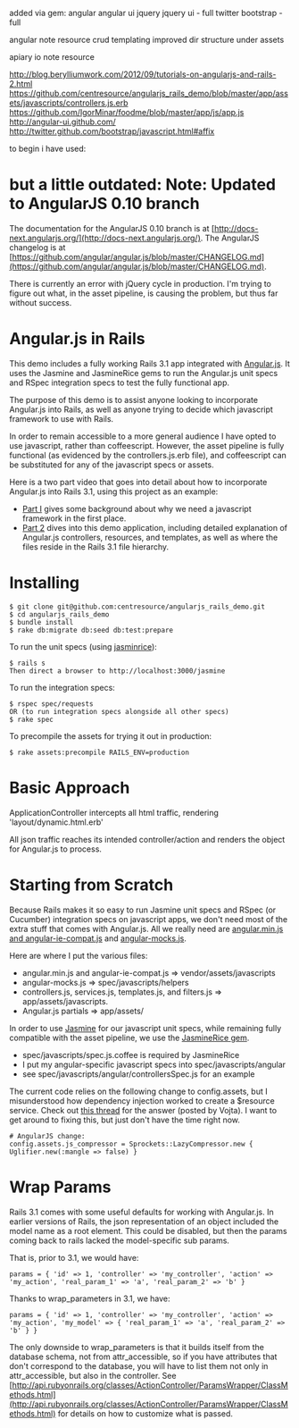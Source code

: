 added via gem:
 angular
 angular ui
 jquery
 jquery ui - full
 twitter bootstrap - full

angular
 note resource crud
 templating
 improved dir structure under assets

apiary io
 note resource

http://blog.berylliumwork.com/2012/09/tutorials-on-angularjs-and-rails-2.html
https://github.com/centresource/angularjs_rails_demo/blob/master/app/assets/javascripts/controllers.js.erb
https://github.com/IgorMinar/foodme/blob/master/app/js/app.js
http://angular-ui.github.com/
http://twitter.github.com/bootstrap/javascript.html#affix


		
to begin i have used:

but a little outdated:
Note: Updated to AngularJS 0.10 branch
===============================

The documentation for the AngularJS 0.10 branch is at [http://docs-next.angularjs.org/](http://docs-next.angularjs.org/). The AngularJS changelog is at [https://github.com/angular/angular.js/blob/master/CHANGELOG.md](https://github.com/angular/angular.js/blob/master/CHANGELOG.md).

There is currently an error with jQuery cycle in production. I'm trying to figure out what, in the asset pipeline, is causing the problem, but thus far without success.

Angular.js in Rails
================

This demo includes a fully working Rails 3.1 app integrated with [Angular.js](http://angularjs.org/). It uses the Jasmine and JasmineRice gems to run the Angular.js unit specs and RSpec integration specs to test the fully functional app.

The purpose of this demo is to assist anyone looking to incorporate Angular.js into Rails, as well as anyone trying to decide which javascript framework to use with Rails. 

In order to remain accessible to a more general audience I have opted to use javascript, rather than coffeescript. However, the asset pipeline is fully functional (as evidenced by the controllers.js.erb file), and coffeescript can be substituted for any of the javascript specs or assets.

Here is a two part video that goes into detail about how to incorporate Angular.js into Rails 3.1, using this project as an example:

* [Part I](http://vimeo.com/30328747) gives some background about why we need a javascript framework in the first place.
* [Part 2](http://vimeo.com/30329977) dives into this demo application, including detailed explanation of Angular.js controllers, resources, and templates, as well as where the files reside in the Rails 3.1 file hierarchy.


Installing
==========

    $ git clone git@github.com:centresource/angularjs_rails_demo.git
    $ cd angularjs_rails_demo
    $ bundle install
    $ rake db:migrate db:seed db:test:prepare

To run the unit specs (using [jasminrice](https://github.com/bradphelan/jasminerice)):

    $ rails s
    Then direct a browser to http://localhost:3000/jasmine

To run the integration specs:

    $ rspec spec/requests
    OR (to run integration specs alongside all other specs)
    $ rake spec

To precompile the assets for trying it out in production:

    $ rake assets:precompile RAILS_ENV=production


Basic Approach
==============

ApplicationController intercepts all html traffic, rendering 'layout/dynamic.html.erb'

All json traffic reaches its intended controller/action and renders the object for Angular.js to process.


Starting from Scratch
=====================

Because Rails makes it so easy to run Jasmine unit specs and RSpec (or Cucumber) integration specs on javascript apps, we don't need most of the extra stuff that comes with Angular.js. All we really need are [angular.min.js and angular-ie-compat.js](https://github.com/angular/angular-seed/tree/master/app/lib/angular) and [angular-mocks.js](https://github.com/angular/angular-seed/tree/master/test/lib/angular).

Here are where I put the various files:

* angular.min.js and angular-ie-compat.js => vendor/assets/javascripts
* angular-mocks.js => spec/javascripts/helpers
* controllers.js, services.js, templates.js, and filters.js => app/assets/javascripts.
* Angular.js partials => app/assets/

In order to use [Jasmine](https://github.com/pivotal/jasmine) for our javascript unit specs, while remaining fully compatible with the asset pipeline, we use the [JasmineRice gem](https://github.com/bradphelan/jasminerice).

* spec/javascripts/spec.js.coffee is required by JasmineRice
* I put my angular-specific javascript specs into spec/javascripts/angular
* see spec/javascripts/angular/controllersSpec.js for an example


The current code relies on the following change to config.assets, but I misunderstood how dependency injection worked to create a $resource service. Check out [this thread](http://groups.google.com/group/angular/browse_thread/thread/c1740992a86adde2) for the answer (posted by Vojta). I want to get around to fixing this, but just don't have the time right now.

    # AngularJS change:
    config.assets.js_compressor = Sprockets::LazyCompressor.new { Uglifier.new(:mangle => false) }

Wrap Params
===========

Rails 3.1 comes with some useful defaults for working with Angular.js. In earlier versions of Rails, the json representation of an object included the model name as a root element. This could be disabled, but then the params coming back to rails lacked the model-specific sub params.

That is, prior to 3.1, we would have:

    params = { 'id' => 1, 'controller' => 'my_controller', 'action' => 'my_action', 'real_param_1' => 'a', 'real_param_2' => 'b' }

Thanks to wrap_parameters in 3.1, we have:

    params = { 'id' => 1, 'controller' => 'my_controller', 'action' => 'my_action', 'my_model' => { 'real_param_1' => 'a', 'real_param_2' => 'b' } }

The only downside to wrap_parameters is that it builds itself from the database schema, not from attr_accessible, so if you have attributes that don't correspond to the database, you will have to list them not only in attr_accessible, but also in the controller. See [http://api.rubyonrails.org/classes/ActionController/ParamsWrapper/ClassMethods.html](http://api.rubyonrails.org/classes/ActionController/ParamsWrapper/ClassMethods.html) for details on how to customize what is passed.
